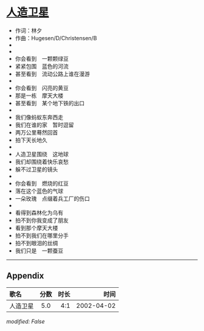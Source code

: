 # [人造卫星](https://music.163.com/song?id=67067)

* 作词：林夕
* 作曲：Hugesen/D/Christensen/B
*
*
* 你会看到　一颗颗绿豆
* 紧紧包围　蓝色的河流
* 甚至看到　流动公路上谁在漫游
* 
* 你会看到　闪亮的黄豆
* 那是一栋　摩天大楼
* 甚至看到　某个地下铁的出口
* 
* 我们像蚂蚁东奔西走
* 我们在谁的家　暂时逗留
* 两万公里蓦然回首
* 拍下天长地久
* 
* 人造卫星围绕　这地球
* 我们却围绕着快乐哀愁
* 躲不过卫星的镜头
* 
* 你会看到　燃烧的红豆
* 落在这个蓝色的气球
* 一朵玫瑰　点缀着兵工厂的伤口
* 
* 看得到森林化为乌有
* 拍不到你我变成了朋友
* 看到那个摩天大楼
* 拍不到我们在哪里分手
* 拍不到眼泪的丝绸
* 我们只是　一颗蚕豆


---

## Appendix

|歌名|分数|时长|时间|
|:---|:---:|---:|---:|
|人造卫星|5.0|4:1|2002-04-02

*modified: False*
